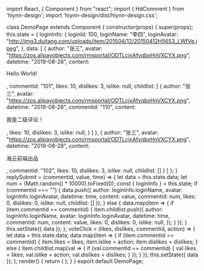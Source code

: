import React, { Component } from "react";
import { HdComment } from 'hiynn-design';
import 'hiynn-design/dist/hiynn-design.css';

class DemoPage extends Component {
  constructor(props) {
    super(props);
    this.state = {
      loginInfo: {
        loginId: 100,
        loginName: "李四",
        loginAvatar: "http://img3.duitang.com/uploads/item/201504/12/20150412H5653_LWfVe.jpeg",
      },
      data: [
        {
          author: "张三",
          avatar: "https://zos.alipayobjects.com/rmsportal/ODTLcjxAfvqbxHnVXCYX.png",
          datetime: "2019-08-28",
          content: <p>Hello World!</p>,
          commentid: "101",
          likes: 10,
          dislikes: 3,
          islike: null,
          childlist: [
            {
              author: "张三",
              avatar: "https://zos.alipayobjects.com/rmsportal/ODTLcjxAfvqbxHnVXCYX.png",
              datetime: "2019-08-28",
              commentid: "110",
              content: <p>我是二级评论！</p>,
              likes: 10,
              dislikes: 3,
              islike: null,
            }
          ]
        },
        {
          author: "张三",
          avatar: "https://zos.alipayobjects.com/rmsportal/ODTLcjxAfvqbxHnVXCYX.png",
          datetime: "2019-08-28",
          content: <p>海云前端出品</p>,
          commentid: "102",
          likes: 10,
          dislikes: 3,
          islike: null,
          childlist: []
        }
      ]
    };
  }
    replySubmit = (commentid, value, time) => {
    let data = this.state.data;
    let num = (Math.random() * 10000).toFixed(0);
    const { loginInfo } = this.state;
    if (commentid === "") {
      data.push({
        author: loginInfo.loginName,
        avatar: loginInfo.loginAvatar,
        datetime: time,
        content: value,
        commentid: num,
        likes: 0,
        dislikes: 0,
        islike: null,
        childlist: []
      });
    } else {
      data.map(item => {
        if (item.commentid == commentid) {
          item.childlist.push({
            author: loginInfo.loginName,
            avatar: loginInfo.loginAvatar,
            datetime: time,
            commentid: num,
            content: value,
            likes: 0,
            dislikes: 0,
            islike: null,
          });
        }
      });
    }
    this.setState({ data });
  };
  voteClick = (likes, dislikes, commentid, action) => {
    let data = this.state.data;
    data.map(item => {
      if (item.commentid == commentid) {
        item.likes = likes;
        item.islike = action;
        item.dislikes = dislikes;
      } else {
        item.childlist.map(val => {
          if (val.commentid == commentid) {
            val.likes = likes;
            val.islike = action;
            val.dislikes = dislikes;
          }
        });
      }
    });
    this.setState({ data });
  };
  render() {
    return (
          <Comment
            data={this.state.data}//渲染数据
            replySubmit={this.replySubmit}//点击回复的回调函数
            voteClick={this.voteClick}//点赞的回调函数
            loginInfo={loginInfo}//当前登录人信息
          />
    );
  }
}
export default DemoPage;
